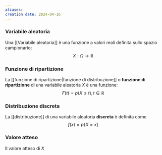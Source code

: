 ```yaml
---
aliases: 
creation date: 2024-04-16
---
```



### Variabile aleatoria
Una [[Variabile aleatoria]] è una funzione a valori reali definita sullo spazio campionario: $$X : \Omega \to \mathbb{R} $$

### Funzione di ripartizione
La [[funzione di ripartizione|funzione di distribuzione]] o **funzione di ripartizione** di una variabile aleatoria $X$ è una funzione: $$F(t) =p(X \leq t), t \in \mathbb{R}$$

### Distribuzione discreta
La [[distribuzione]] di una variabile aleatoria **discreta** è definita come $$ f(x) = p\{ X = x \} $$ 

### Valore atteso
Il valore atteso di $X$